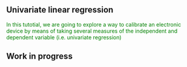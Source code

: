 ## Univariate linear regression

<font color='green'> In this tutotial, we are going to explore a way to calibrate an electronic device by means of taking several measures of the independent and dependent variable (i.e. univariate regression) </font>

## Work in progress
